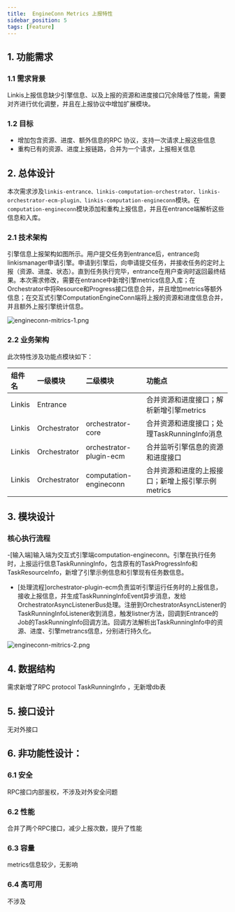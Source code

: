 ```yaml
---
title:  EngineConn Metrics 上报特性
sidebar_position: 5
tags: [Feature]
---
```



## 1. 功能需求
### 1.1 需求背景
Linkis上报信息缺少引擎信息、以及上报的资源和进度接口冗余降低了性能，需要对齐进行优化调整，并且在上报协议中增加扩展模块。

### 1.2 目标
- 增加包含资源、进度、额外信息的RPC 协议，支持一次请求上报这些信息
- 重构已有的资源、进度上报链路，合并为一个请求，上报相关信息

## 2. 总体设计

本次需求涉及`linkis-entrance、linkis-computation-orchestrator、linkis-orchestrator-ecm-plugin、linkis-computation-engineconn`模块。在`computation-engineconn`模块添加和重构上报信息，并且在entrance端解析这些信息和入库。

### 2.1 技术架构
引擎信息上报架构如图所示。用户提交任务到entrance后，entrance向linkismanager申请引擎。申请到引擎后，向申请提交任务，并接收任务的定时上报（资源、进度、状态）。直到任务执行完毕，entrance在用户查询时返回最终结果。本次需求修改，需要在entrance中新增引擎metrics信息入库；在Orchestrator中将Resource和Progress接口信息合并，并且增加metrics等额外信息；在交互式引擎ComputationEngineConn端将上报的资源和进度信息合并，并且额外上报引擎统计信息。

![engineconn-mitrics-1.png](/Images-zh/Architecture/EngineConn/engineconn-mitrics-1.png)


### 2.2 业务架构
此次特性涉及功能点模块如下：

|  组件名 |  一级模块 | 二级模块  | 功能点  |
| :------------ | :------------ | :------------ | :------------ |
| Linkis  |  Entrance |   | 合并资源和进度接口；解析新增引擎metrics  |
| Linkis |  Orchestrator |  orchestrator-core |  合并资源和进度接口；处理TaskRunningInfo消息 |
| Linkis  | Orchestrator  | orchestrator-plugin-ecm | 合并监听引擎信息的资源和进度接口 |
| Linkis  | Orchestrator  | computation-engineconn  | 合并资源和进度的上报接口；新增上报引擎示例metrics |


## 3. 模块设计
### 核心执行流程
-\[输入端]输入端为交互式引擎端computation-engineconn。引擎在执行任务时，上报运行信息TaskRunningInfo，包含原有的TaskProgressInfo和TaskResourceInfo，新增了引擎示例信息和引擎现有任务数信息。
- \[处理流程]orchestrator-plugin-ecm负责监听引擎运行任务时的上报信息，接收上报信息，并生成TaskRunningInfoEvent异步消息，发给OrchestratorAsyncListenerBus处理。注册到OrchestratorAsyncListener的TaskRunningInfoListener收到消息，触发listner方法，回调到Entrance的Job的TaskRunningInfo回调方法。回调方法解析出TaskRunningInfo中的资源、进度、引擎metrancs信息，分别进行持久化。

![engineconn-mitrics-2.png](/Images-zh/Architecture/EngineConn/engineconn-mitrics-2.png)

## 4. 数据结构

需求新增了RPC protocol TaskRunningInfo ，无新增db表

## 5. 接口设计
无对外接口

## 6. 非功能性设计：
### 6.1 安全
RPC接口内部鉴权，不涉及对外安全问题

### 6.2 性能
合并了两个RPC接口，减少上报次数，提升了性能

### 6.3 容量
metrics信息较少，无影响

### 6.4 高可用
不涉及








